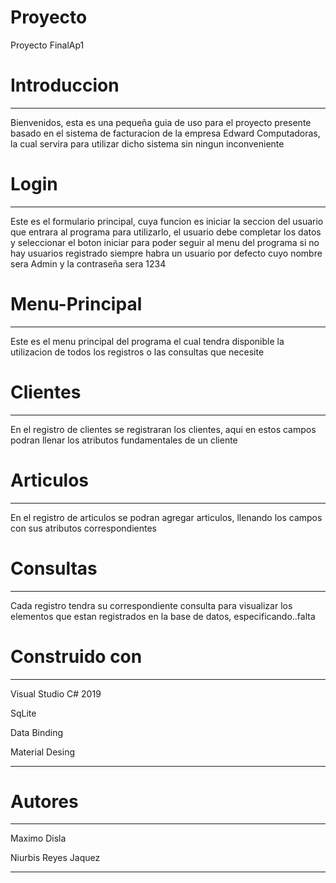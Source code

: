 # Proyecto 
Proyecto FinalAp1

# **Introduccion**
___________________________________________________________________________________________________________________________________________

Bienvenidos, esta es una pequeña guia de uso para el proyecto presente basado en el sistema de facturacion de la empresa 
Edward Computadoras, la cual servira para utilizar dicho sistema sin ningun inconveniente

# **Login**
___________________________________________________________________________________________________________________________________________




Este es el formulario principal, cuya funcion es iniciar la seccion del usuario que entrara al programa para utilizarlo, el usuario 
debe completar los datos y seleccionar el boton iniciar para poder seguir al menu del programa
si no hay usuarios registrado siempre habra un usuario por defecto cuyo nombre sera Admin y la contraseña sera 1234

# **Menu-Principal**
___________________________________________________________________________________________________________________________________________


Este es el menu principal del programa el cual tendra disponible la utilizacion de todos los registros o las consultas que necesite





# **Clientes**
_________________________________________________________________________________________________________________________________________


En el registro de clientes se registraran los clientes, aqui en estos campos podran llenar los atributos fundamentales de un cliente

# **Articulos**
________________________________________________________________________________________________________________________________________

En el registro de articulos se podran agregar articulos, llenando los campos con sus atributos correspondientes

# **Consultas**
________________________________________________________________________________________________________________________________________
Cada registro tendra su correspondiente consulta para visualizar los elementos que estan registrados en la base de datos, 
especificando..falta

# **Construido con**
_________________________________________________________________________________________________________________________________________
Visual Studio C# 2019

SqLite

Data Binding

Material Desing

_______________________________________________________________________________________________________________________________________
# **Autores**
________________________________________________________________________________________________________________________________________

Maximo Disla 

Niurbis Reyes Jaquez 

________________________________________________________________________________________________________________________________________
